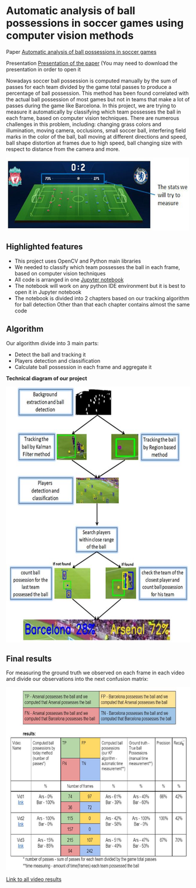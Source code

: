 # Automatic analysis of ball possessions in soccer games using computer vision methods

Paper [Automatic analysis of ball possessions in soccer games](https://github.com/orsho/Automatic-analysis-of-ball-possessions-in-soccer-games-/blob/main/Automatic%20analysis%20of%20ball%20possessions%20in%20soccer%20games.pdf) 

Presentation [Presentation of the paper](https://drive.google.com/drive/folders/1aWsOPrmJxpLjyWoJXJGMWh5KnRHCGKR3?usp=sharing) (You may need to download the presentation in order to open it

Nowadays soccer ball possession is computed manually by the sum of passes for each team
divided by the game total passes to produce a percentage of ball possession.
This method has been found correlated with the actual ball possession of most games but not in
teams that make a lot of passes during the game like Barcelona.
In this project, we are trying to measure it automatically by classifying which team possesses
the ball in each frame, based on computer vision techniques.
There are numerous challenges in this problem, including: changing grass colors and
illumination, moving camera, occlusions, small soccer ball, interfering field marks in the color of
the ball, ball moving at different directions and speed, ball shape distortion at frames due to high
speed, ball changing size with respect to distance from the camera and more.

<img src="https://github.com/orsho/Automatic-analysis-of-ball-possessions-in-soccer-games-/blob/main/Images/stats%20measured.JPG" width="500" height="200">

## Highlighted features

* This project uses OpenCV and Python main libraries
* We needed to classify which team possesses the ball in each frame, based on computer vision techniques
* All code is arranged in one [Jupyter notebook](https://github.com/orsho/Automatic-analysis-of-ball-possessions-in-soccer-games-/blob/main/The%20notebook.ipynb)
* The notebook will work on any python IDE environment but it is best to open it in Jupyter notebook
* The notebook is divided into 2 chapters based on our tracking algorithm for ball detection Other than that each chapter contains almost the same code

## Algorithm

Our algorithm divide into 3 main parts:

* Detect the ball and tracking it
* Players detection and classification
* Calculate ball possession in each frame and aggregate it

**Technical diagram of our project**

<img src="https://github.com/orsho/Automatic-analysis-of-ball-possessions-in-soccer-games-/blob/main/Images/Tech_%20diagram.JPG" width="600" height="700">

## Final results

For measuring the ground truth we observed on each frame in each video and divide our observations into the next confusion matrix:

<img src="https://github.com/orsho/Automatic-analysis-of-ball-possessions-in-soccer-games-/blob/main/Images/results.JPG" width="600" height="500">

[Link to all video results](https://drive.google.com/drive/folders/1J6P6w-ALf77sT4xX5981NvOzzJoJS-Ib?usp=sharing) 


